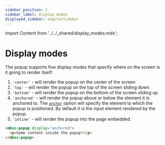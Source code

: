 ```yaml
---
sidebar_position: 2
sidebar_label: Display modes
displayed_sidebar: angularSidebar
---
```


import Content from '../../_shared/display_modes.mdx';

# Display modes

The popup supports five display modes that specify where on the screen is it going to render itself:

1. `'center'` - will render the popup on the center of the screen
2. `'top'` - will render the popup on the top of the screen sliding down
3. `'bottom'` - will render the popup on the bottom of the screen sliding up
4. `'anchored'` - will render the popup above or below the element it is anchored to. The [`anchor`](./api#opt-anchor) option will specify the element to which the popup is positioned. By default it is the input element rendered by the popup.
5. `'inline'` - will render the popup into the page embedded.

```html title="Setting a display option"
<mbsc-popup display="anchored">
  <p>Some content inside the popup!</p>
</mbsc-popup>
```